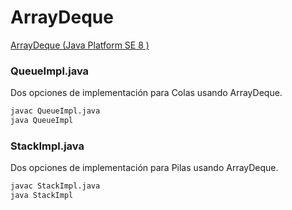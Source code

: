 # ArrayDeque
[ArrayDeque (Java Platform SE 8 )](https://docs.oracle.com/javase/8/docs/api/java/util/ArrayDeque.html)

### QueueImpl.java 
Dos opciones de implementación para Colas usando ArrayDeque. 

```bash
javac QueueImpl.java 
java QueueImpl
```

### StackImpl.java
Dos opciones de implementación para Pilas usando ArrayDeque. 

```bash
javac StackImpl.java 
java StackImpl
```
